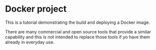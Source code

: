 # Docker project

This is a tutorial demonstrating the build and deploying a Docker image.

There are many commercial and open source tools that provide a similar capability
and this is not intended to replace those tools if yo have them already
in everyday use.



